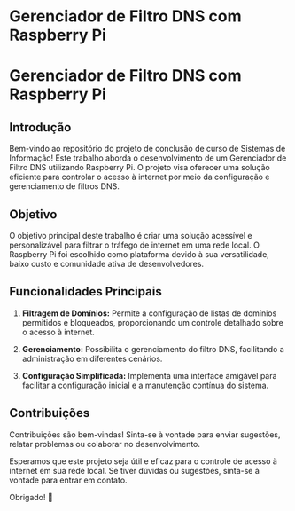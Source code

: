 # Gerenciador de Filtro DNS com Raspberry Pi

# Gerenciador de Filtro DNS com Raspberry Pi

## Introdução

Bem-vindo ao repositório do projeto de conclusão de curso de Sistemas de Informação! Este trabalho aborda o desenvolvimento de um Gerenciador de Filtro DNS utilizando Raspberry Pi. O projeto visa oferecer uma solução eficiente para controlar o acesso à internet por meio da configuração e gerenciamento de filtros DNS.

## Objetivo

O objetivo principal deste trabalho é criar uma solução acessível e personalizável para filtrar o tráfego de internet em uma rede local. O Raspberry Pi foi escolhido como plataforma devido à sua versatilidade, baixo custo e comunidade ativa de desenvolvedores.

## Funcionalidades Principais

1. **Filtragem de Domínios:** Permite a configuração de listas de domínios permitidos e bloqueados, proporcionando um controle detalhado sobre o acesso à internet.

2. **Gerenciamento:** Possibilita o gerenciamento do filtro DNS, facilitando a administração em diferentes cenários.

3. **Configuração Simplificada:** Implementa uma interface amigável para facilitar a configuração inicial e a manutenção contínua do sistema.


## Contribuições

Contribuições são bem-vindas! Sinta-se à vontade para enviar sugestões, relatar problemas ou colaborar no desenvolvimento.

Esperamos que este projeto seja útil e eficaz para o controle de acesso à internet em sua rede local. Se tiver dúvidas ou sugestões, sinta-se à vontade para entrar em contato.

Obrigado! 🚀
